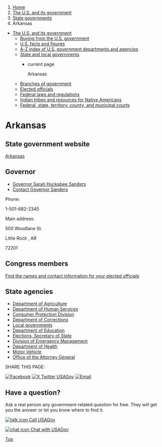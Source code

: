 1. [Home](/)
2. [The U.S. and its government](/about-the-us)
3. [State governments](/state-governments)
4. Arkansas

* [The U.S. and its government](/about-the-us)
  + [Buying from the U.S. government](/buy-from-government)
  + [U.S. facts and figures](/facts-figures)
  + [A-Z index of U.S. government departments and agencies](/agency-index)
  + [State and local governments](/state-local-governments)
    - current page

      Arkansas
  + [Branches of government](/branches-of-government)
  + [Elected officials](/elected-officials)
  + [Federal laws and regulations](/laws-and-regulations)
  + [Indian tribes and resources for Native Americans](/tribes)
  + [Federal, state, territory, county, and municipal courts](/courts)

Arkansas
========

State government website
------------------------

[Arkansas](https://portal.arkansas.gov/)

Governor
--------

* [Governor Sarah Huckabee Sanders](https://governor.arkansas.gov/)
* [Contact Governor Sanders](https://governor.arkansas.gov/online-services/contact-the-governor/)

Phone:

1-501-682-2345

Main address:

500 Woodlane St.
  

Little Rock
,
AR

72201

Congress members
----------------

[Find the names and contact information for your elected officials](/elected-officials)

State agencies
--------------

* [Department of Agriculture](https://www.agriculture.arkansas.gov/)
* [Department of Human Services](https://humanservices.arkansas.gov/)
* [Consumer Protection Division](https://arkansasag.gov/consumer-protection/)
* [Department of Corrections](https://doc.arkansas.gov/)
* [Local governments](https://local.arkansas.gov/index.php)
* [Department of Education](https://ade.arkansas.gov/)
* [Elections, Secretary of State](https://www.sos.arkansas.gov/elections)
* [Division of Emergency Management](https://www.dps.arkansas.gov/emergency-management/adem/)
* [Department of Health](https://www.healthy.arkansas.gov/)
* [Motor Vehicle](https://www.dfa.arkansas.gov/motor-vehicle)
* [Office of the Attorney General](https://arkansasag.gov/)

SHARE THIS PAGE:

[![Facebook](/themes/custom/usagov/images/social-media-icons/Facebook_Icon.svg)](https://www.facebook.com/sharer/sharer.php?u=https://www.usa.gov/states/arkansas&v=3)
[![X Twitter USAGov](/themes/custom/usagov/images/social-media-icons/X_Twitter_Icon.svg?version=2)](https://twitter.com/intent/tweet?source=webclient&text=https://www.usa.gov/states/arkansas)
[![Email](/themes/custom/usagov/images/social-media-icons/Email_Icon.svg?version=2)](mailto:?subject=https://www.usa.gov/states/arkansas)

Have a question?
----------------

Ask a real person any government-related question for free. They will get you the answer or let you know where to find it.

[![talk icon](/themes/custom/usagov/images/ICONS_talk.png)
Call USAGov](/phone)

[![chat icon](/themes/custom/usagov/images/ICONS_chat.png)
Chat with USAGov](/chat)

[Top](#main-content)